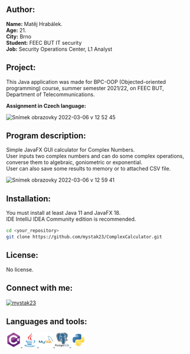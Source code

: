 ## Author:

<b>Name:</b> Matěj Hrabálek.<br>
<b>Age:</b> 21.<br>
<b>City:</b> Brno<br>
<b>Student:</b> FEEC BUT IT security<br>
<b>Job:</b> Security Operations Center, L1 Analyst<br>

## Project:

This Java application was made for BPC-OOP (Objected-oriented programming) course, summer semester 2021/22, on FEEC BUT, Department of Telecommunications.

<b>Assignment in Czech language:</b>

<img width="538" alt="Snímek obrazovky 2022-03-06 v 12 52 45" src="https://user-images.githubusercontent.com/83549436/156921862-2e313d4c-ecec-4821-a1a3-e9bc45b1cc34.png">

## Program description:

Simple JavaFX GUI calculator for Complex Numbers.<br>
User inputs two complex numbers and can do some complex operations, converse them to algebraic, goniometric or exponential.<br>
User can also save some results to memory or to attached CSV file.

<img width="542" alt="Snímek obrazovky 2022-03-06 v 12 59 41" src="https://user-images.githubusercontent.com/83549436/156922083-732381ee-da08-49a5-8ece-1ba8ba9bd2b0.png">

## Installation:

You must install at least Java 11 and JavaFX 18.<br>
IDE IntelliJ IDEA Community edition is recommended.

```bash
cd <your_repository>
git clone https://github.com/mystak23/ComplexCalculator.git
```

## License:
No license.

## Connect with me:
<p align="left">
<a href="https://twitter.com/mystak23" target="blank"><img align="center" src="https://raw.githubusercontent.com/rahuldkjain/github-profile-readme-generator/master/src/images/icons/Social/twitter.svg" alt="mystak23" height="30" width="40" /></a>
</p>

## Languages and tools:

<p align="left"> <a href="https://www.w3schools.com/cs/" target="_blank" rel="noreferrer"> <img src="https://raw.githubusercontent.com/devicons/devicon/master/icons/csharp/csharp-original.svg" alt="csharp" width="40" height="40"/> </a> <a href="https://www.java.com" target="_blank" rel="noreferrer"> <img src="https://raw.githubusercontent.com/devicons/devicon/master/icons/java/java-original.svg" alt="java" width="40" height="40"/> </a> <a href="https://www.mysql.com/" target="_blank" rel="noreferrer"> <img src="https://raw.githubusercontent.com/devicons/devicon/master/icons/mysql/mysql-original-wordmark.svg" alt="mysql" width="40" height="40"/> </a> <a href="https://www.postgresql.org" target="_blank" rel="noreferrer"> <img src="https://raw.githubusercontent.com/devicons/devicon/master/icons/postgresql/postgresql-original-wordmark.svg" alt="postgresql" width="40" height="40"/> </a> <a href="https://www.python.org" target="_blank" rel="noreferrer"> <img src="https://raw.githubusercontent.com/devicons/devicon/master/icons/python/python-original.svg" alt="python" width="40" height="40"/> </a> </p>
